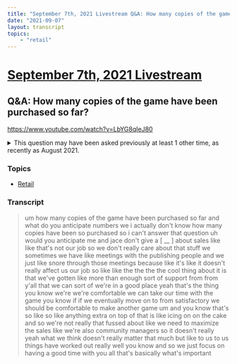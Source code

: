 ```yaml
---
title: "September 7th, 2021 Livestream Q&A: How many copies of the game have been purchased so far?"
date: "2021-09-07"
layout: transcript
topics:
    - "retail"
---
```

# [September 7th, 2021 Livestream](../2021-09-07.md)
## Q&A: How many copies of the game have been purchased so far?
https://www.youtube.com/watch?v=LbYG8qIeJ80
<details>
<summary>This question may have been asked previously at least 1 other time, as recently as August 2021.</summary>

* [August 31st, 2021 Livestream Q&A: How are the sales numbers?](./yt-H67ewrFgR5M.md) [https://www.youtube.com/watch?v=H67ewrFgR5M](https://www.youtube.com/watch?v=H67ewrFgR5M)
</details>


### Topics
* [Retail](../topics/retail.md)

### Transcript

> um how many copies of the game have been purchased so far and what do you anticipate numbers we i actually don't know how many copies have been so purchased so i can't answer that question uh would you anticipate me and jace don't give a [ __ ] about sales like like that's not our job so we don't really care about that stuff we sometimes we have like meetings with the publishing people and we just like snore through those meetings because like it's like it doesn't really affect us our job so like like the the the the cool thing about it is that we've gotten like more than enough sort of support from from y'all that we can sort of we're in a good place yeah that's the thing you know we're we're comfortable we can take our time with the game you know if if we eventually move on to from satisfactory we should be comfortable to make another game um and you know that's so like so like anything extra on top of that is like icing on on the cake and so we're not really that fussed about like we need to maximize the sales like we're also community managers so it doesn't really yeah what we think doesn't really matter that much but like to us to us things have worked out really well you know and so we just focus on having a good time with you all that's basically what's important
